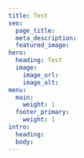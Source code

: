 ```yaml
---
title: Test
seo:
  page_title:
  meta_description:
  featured_image:
hero:
  heading: Test
  image:
    image_url:
    image_alt:
menu:
  main:
    weight: 1
  footer_primary:
    weight: 1
intro:
  heading:
  body:
---
```

